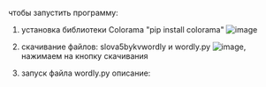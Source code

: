 чтобы запустить программу:
1) установка библиотеки Colorama "pip install colorama" ![image](https://github.com/user-attachments/assets/2fa6975a-29e3-49be-9ee0-83f64a4b6ab1)

2) скачивание файлов: slova5bykvwordly и wordly.py ![image](https://github.com/user-attachments/assets/83ea15ca-3389-439f-865f-f31c6091ff93), нажимаем на кнопку скачивания

3) запуск файла wordly.py
описание:
